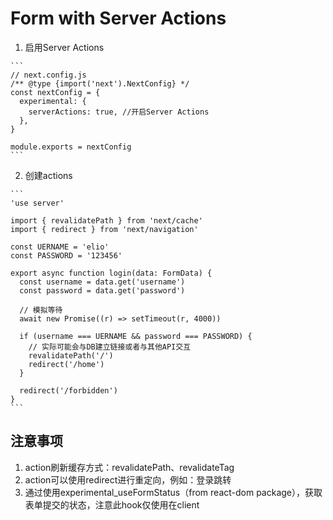 # Form with Server Actions

  1. 启用Server Actions

    ```
    // next.config.js
    /** @type {import('next').NextConfig} */
    const nextConfig = {
      experimental: {
        serverActions: true, //开启Server Actions
      },
    }

    module.exports = nextConfig
    ```

  2. 创建actions

    ```
    'use server'

    import { revalidatePath } from 'next/cache'
    import { redirect } from 'next/navigation'

    const UERNAME = 'elio'
    const PASSWORD = '123456'

    export async function login(data: FormData) {
      const username = data.get('username')
      const password = data.get('password')

      // 模拟等待
      await new Promise((r) => setTimeout(r, 4000))

      if (username === UERNAME && password === PASSWORD) {
        // 实际可能会与DB建立链接或者与其他API交互
        revalidatePath('/')
        redirect('/home')
      }

      redirect('/forbidden')
    }
    ```

## 注意事项

  1. action刷新缓存方式：revalidatePath、revalidateTag
  2. action可以使用redirect进行重定向，例如：登录跳转
  3. 通过使用experimental_useFormStatus（from react-dom package），获取表单提交的状态，注意此hook仅使用在client
